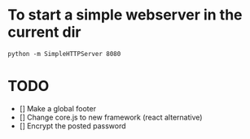 # To start a simple webserver in the current dir
`python -m SimpleHTTPServer 8080`

# TODO
- [] Make a global footer
- [] Change core.js to new framework (react alternative)
- [] Encrypt the posted password
